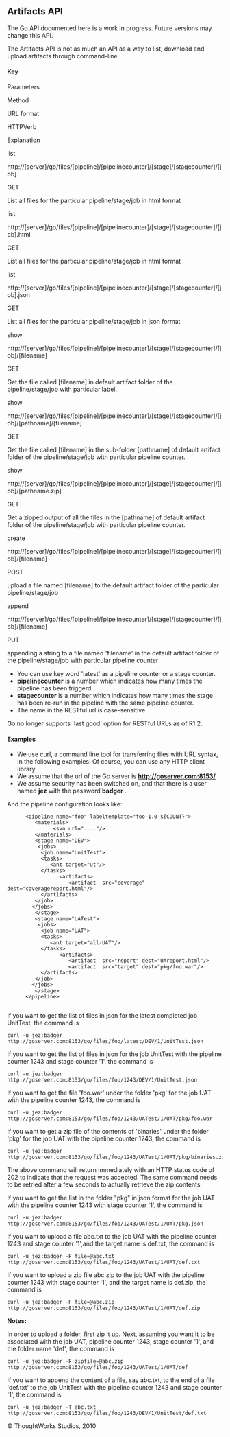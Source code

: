 
 

Artifacts API
-------------

The Go API documented here is a work in progress. Future versions may
change this API.

The Artifacts API is not as much an API as a way to list, download and
upload artifacts through command-line.

#### Key

Parameters

Method

URL format

HTTPVerb

Explanation

list

http://[server]/go/files/[pipeline]/[pipelinecounter]/[stage]/[stagecounter]/[job]

GET

List all files for the particular pipeline/stage/job in html format

list

http://[server]/go/files/[pipeline]/[pipelinecounter]/[stage]/[stagecounter]/[job].html

GET

List all files for the particular pipeline/stage/job in html format

list

http://[server]/go/files/[pipeline]/[pipelinecounter]/[stage]/[stagecounter]/[job].json

GET

List all files for the particular pipeline/stage/job in json format

show

http://[server]/go/files/[pipeline]/[pipelinecounter]/[stage]/[stagecounter]/[job]/[filename]

GET

Get the file called [filename] in default artifact folder of the
pipeline/stage/job with particular label.

show

http://[server]/go/files/[pipeline]/[pipelinecounter]/[stage]/[stagecounter]/[job]/[pathname]/[filename]

GET

Get the file called [filename] in the sub-folder [pathname] of default
artifact folder of the pipeline/stage/job with particular pipeline
counter.

show

http://[server]/go/files/[pipeline]/[pipelinecounter]/[stage]/[stagecounter]/[job]/[pathname.zip]

GET

Get a zipped output of all the files in the [pathname] of default
artifact folder of the pipeline/stage/job with particular pipeline
counter.

create

http://[server]/go/files/[pipeline]/[pipelinecounter]/[stage]/[stagecounter]/[job]/[filename]

POST

upload a file named [filename] to the default artifact folder of the
particular pipeline/stage/job

append

http://[server]/go/files/[pipeline]/[pipelinecounter]/[stage]/[stagecounter]/[job]/[filename]

PUT

appending a string to a file named 'filename' in the default artifact
folder of the pipeline/stage/job with particular pipeline counter

-   You can use key word 'latest' as a pipeline counter or a stage
    counter.
-   **pipelinecounter** is a number which indicates how many times the
    pipeline has been triggerd.
-   **stagecounter** is a number which indicates how many times the
    stage has been re-run in the pipeline with the same pipeline
    counter.
-   The name in the RESTful url is case-sensitive.

Go no longer supports 'last good' option for RESTful URLs as of R1.2.

#### Examples

-   We use curl, a command line tool for transferring files with URL
    syntax, in the following examples. Of course, you can use any HTTP
    client library.
-   We assume that the url of the Go server is
    **http://goserver.com:8153/** .
-   We assume security has been switched on, and that there is a user
    named **jez** with the password **badger** .

And the pipeline configuration looks like:

``` {.code}
      <pipeline name="foo" labeltemplate="foo-1.0-${COUNT}">
         <materials>
               <svn url="...."/>
         </materials>
         <stage name="DEV">
          <jobs>
           <job name="UnitTest">
           <tasks>
              <ant target="ut"/>
           </tasks>
                 <artifacts>
                    <artifact  src="coverage" dest="coveragereport.html"/>         
           </artifacts>
         </job>
        </jobs>
         </stage>
         <stage name="UATest">
          <jobs>
           <job name="UAT">
           <tasks>
              <ant target="all-UAT"/>
           </tasks>
                 <artifacts>
                    <artifact  src="report" dest="UAreport.html"/>
                    <artifact  src="target" dest="pkg/foo.war"/>
           </artifacts>
         </job>
        </jobs>
         </stage>
      </pipeline>
        
```

If you want to get the list of files in json for the latest completed
job UnitTest, the command is

``` {.code}
curl -u jez:badger http://goserver.com:8153/go/files/foo/latest/DEV/1/UnitTest.json
```

If you want to get the list of files in json for the job UnitTest with
the pipeline counter 1243 and stage counter '1', the command is

``` {.code}
curl -u jez:badger http://goserver.com:8153/go/files/foo/1243/DEV/1/UnitTest.json
```

If you want to get the file 'foo.war' under the folder 'pkg' for the job
UAT with the pipeline counter 1243, the command is

``` {.code}
curl -u jez:badger http://goserver.com:8153/go/files/foo/1243/UATest/1/UAT/pkg/foo.war
```

If you want to get a zip file of the contents of 'binaries' under the
folder 'pkg' for the job UAT with the pipeline counter 1243, the command
is

``` {.code}
curl -u jez:badger http://goserver.com:8153/go/files/foo/1243/UATest/1/UAT/pkg/binaries.zip
```

The above command will return immediately with an HTTP status code of
202 to indicate that the request was accepted. The same command needs to
be retried after a few seconds to actually retrieve the zip contents

If you want to get the list in the folder "pkg" in json format for the
job UAT with the pipeline counter 1243 with stage counter '1', the
command is

``` {.code}
curl -u jez:badger http://goserver.com:8153/go/files/foo/1243/UATest/1/UAT/pkg.json
```

If you want to upload a file abc.txt to the job UAT with the pipeline
counter 1243 and stage counter '1',and the target name is def.txt, the
command is

``` {.code}
curl -u jez:badger -F file=@abc.txt http://goserver.com:8153/go/files/foo/1243/UATest/1/UAT/def.txt
```

If you want to upload a zip file abc.zip to the job UAT with the
pipeline counter 1243 with stage counter '1', and the target name is
def.zip, the command is

``` {.code}
curl -u jez:badger -F file=@abc.zip http://goserver.com:8153/go/files/foo/1243/UATest/1/UAT/def.zip
```

**Notes:**

In order to upload a folder, first zip it up. Next, assuming you want it
to be associated with the job UAT, pipeline counter 1243, stage counter
'1', and the folder name 'def', the command is

``` {.code}
curl -u jez:badger -F zipfile=@abc.zip http://goserver.com:8153/go/files/foo/1243/UATest/1/UAT/def
```

If you want to append the content of a file, say abc.txt, to the end of
a file 'def.txt' to the job UnitTest with the pipeline counter 1243 and
stage counter '1', the command is

``` {.code}
curl -u jez:badger -T abc.txt http://goserver.com:8153/go/files/foo/1243/DEV/1/UnitTest/def.txt
```





© ThoughtWorks Studios, 2010

